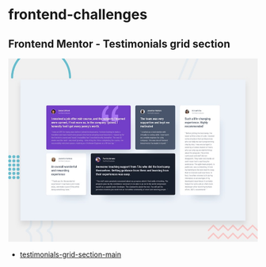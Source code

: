 # frontend-challenges

## Frontend Mentor - Testimonials grid section
![Design preview for the Testimonials grid section coding challenge](./testimonials-grid-section-main/design/desktop-preview.jpg)
* <a href="https://mahmoud-elbasiony.github.io/frontend-challenges/testimonials-grid-section-main/">testimonials-grid-section-main</a>



